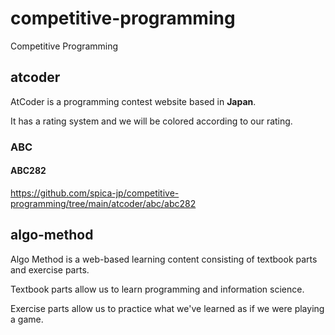 # competitive-programming
Competitive Programming

## atcoder
AtCoder is a programming contest website based in **Japan**.

It has a rating system and we will be colored according to our rating.

### ABC

#### ABC282
https://github.com/spica-jp/competitive-programming/tree/main/atcoder/abc/abc282

## algo-method
Algo Method is a web-based learning content consisting of textbook parts and exercise parts.

Textbook parts allow us to learn programming and information science.

Exercise parts allow us to practice what we've learned as if we were playing a game.
